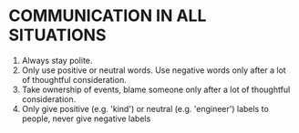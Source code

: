 # COMMUNICATION IN ALL SITUATIONS
1. Always stay polite.
1. Only use positive or neutral words. Use negative words only after a lot of thoughtful consideration.
1. Take ownership of events, blame someone only after a lot of thoughtful consideration.
1. Only give positive (e.g. 'kind') or neutral (e.g. 'engineer') labels to people, never give negative labels

